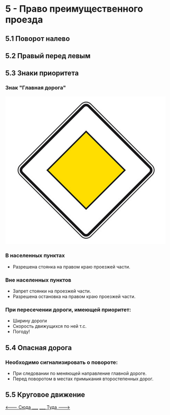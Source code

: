 # 5 - Право преимущественного проезда
## 5.1 Поворот налево
## 5.2 Правый перед левым

##  5.3 Знаки приоритета
###  Знак "Главная дорога"
![main road](/img/sign/main_road.png)

### В населенных пунктах 
+ Разрешена стоянка на правом краю проезжей части.

### Вне населенных пунктов
+ Запрет стоянки на проезжей части.
+ Разрешена остановка на правом краю проезжей части.

### При пересечении дороги, имеющей приоритет:
+ Ширину дороги
+ Скорость движущихся по ней т.с.
+ Погоду!

## 5.4 Опасная дорога
### Необходимо сигнализировать о повороте:
+ При следовании по меняющей направление главной дороге.
+ Перед поворотом в местах примыкания второстепенных дорог.

## 5.5 Круговое движение

[<--- Сюда ___](/04%20-%20road%20infrastructure.md)
[___ Туда --->](06%20-%20road%20regulation.md)
